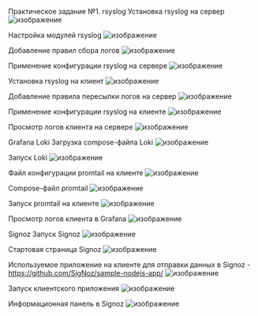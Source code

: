 Практическое задание №1.
rsyslog
Установка rsyslog на сервер
![изображение](https://github.com/ClearKillah/toib-prz3/assets/64082447/4477a97e-d448-48e9-a8d2-9ac7aa481f2f)


Настройка модулей rsyslog
![изображение](https://github.com/ClearKillah/toib-prz3/assets/64082447/77ea08b3-a262-4332-806b-eaab97ab47a6)


Добавление правил сбора логов
![изображение](https://github.com/ClearKillah/toib-prz3/assets/64082447/51a6f3d2-cb4e-4f5d-a6f3-0966c1f248c9)


Применение конфигурации rsyslog на сервере
![изображение](https://github.com/ClearKillah/toib-prz3/assets/64082447/161b49b7-deeb-4220-8ad1-5753cd7081bb)


Установка rsyslog на клиент
![изображение](https://github.com/ClearKillah/toib-prz3/assets/64082447/6499a2a7-e536-4741-8a75-5e05efa7dfec)

Добавление правила пересылки логов на сервер
![изображение](https://github.com/ClearKillah/toib-prz3/assets/64082447/11eb05d3-43b1-4b72-8ede-e74b41b9d48e)


Применение конфигурации rsyslog на клиенте
![изображение](https://github.com/ClearKillah/toib-prz3/assets/64082447/d7b14437-86d6-461c-bb83-f0372a82420f)


Просмотр логов клиента на сервере
![изображение](https://github.com/ClearKillah/toib-prz3/assets/64082447/50b73c5b-d58f-4979-b64d-9f0dd93c69e7)


Grafana Loki
Загрузка compose-файла Loki
![изображение](https://github.com/ClearKillah/toib-prz3/assets/64082447/eba76cde-b7cb-46e4-b768-840663c3c968)


Запуск Loki
![изображение](https://github.com/ClearKillah/toib-prz3/assets/64082447/d85c6ff8-4812-4c27-b4cb-58a17219fd99)

Файл конфигурации promtail на клиенте
![изображение](https://github.com/ClearKillah/toib-prz3/assets/64082447/af956c06-05d7-44c2-b660-038618aa9a75)


Сompose-файл promtail
![изображение](https://github.com/ClearKillah/toib-prz3/assets/64082447/6c7f24a5-53d8-4c88-900c-7ee054d4cb60)


Запуск promtail на клиенте
![изображение](https://github.com/ClearKillah/toib-prz3/assets/64082447/61eb409d-9b95-4759-a485-12534b801615)


Просмотр логов клиента в Grafana
![изображение](https://github.com/ClearKillah/toib-prz3/assets/64082447/6780b002-07d4-41aa-8233-dea9e9977a74)

Signoz
Запуск Signoz
![изображение](https://github.com/ClearKillah/toib-prz3/assets/64082447/91eba16a-7503-42dc-8a14-71166e173171)


Стартовая страница Signoz
![изображение](https://github.com/ClearKillah/toib-prz3/assets/64082447/bed7f35c-d9b7-4cb1-b15a-866999c93b30)


Используемое приложение на клиенте для отправки данных в Signoz - https://github.com/SigNoz/sample-nodejs-app/
![изображение](https://github.com/ClearKillah/toib-prz3/assets/64082447/1c4e9c91-81c7-4fb1-a6ed-6242f9b42790)

Запуск клиентского приложения
![изображение](https://github.com/ClearKillah/toib-prz3/assets/64082447/0f63d827-be47-4338-b5c7-0d6c512b43ba)

Информационная панель в Signoz
![изображение](https://github.com/ClearKillah/toib-prz3/assets/64082447/6a768c40-47ad-4774-bbf7-f9a285d963a2)


